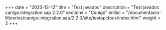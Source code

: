 +++
date        = "2020-12-12"
title       = "Test javadoc"
description = "Test javadoc canigo.integration.sap 2.2.0"
sections    = "Canigó"
enllac		= "/documentacio-llibreries/canigo.integration.sap/2.2.0/site/testapidocs/index.html"
weight		= 2
+++
